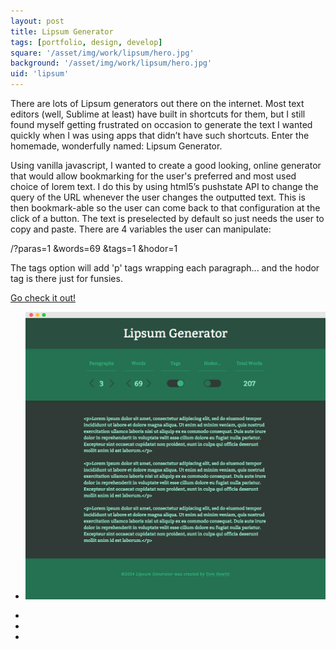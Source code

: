 ```yaml
---
layout: post
title: Lipsum Generator
tags: [portfolio, design, develop]
square: '/asset/img/work/lipsum/hero.jpg'
background: '/asset/img/work/lipsum/hero.jpg'
uid: 'lipsum'
---
```


<p class="headline">There are lots of Lipsum generators out there on the internet. Most text editors (well, Sublime at least) have built in shortcuts for them, but I still found myself getting frustrated on occasion to generate the text I wanted quickly when I was using apps that didn’t have such shortcuts. Enter the homemade, wonderfully named: Lipsum Generator.</p>

<p>Using vanilla javascript, I wanted to create a good looking, online generator that would allow bookmarking for the user's preferred and most used choice of lorem text. I do this by using html5’s pushstate API to change the query of the URL whenever the user changes the outputted text. This is then bookmark-able so the user can come back to that configuration at the click of a button. The text is preselected by default so just needs the user to copy and paste. There are 4 variables the user can manipulate:</p>

<p class="lipsum-code"><span>/?paras=1</span> <span>&amp;words=69</span> <span>&amp;tags=1</span> <span>&amp;hodor=1</span></p>

<p>The tags option will add 'p' tags wrapping each paragraph... and the hodor tag is there just for funsies.</p>

<p><a href="https://tomchewitt.github.io/lipsum-generator" target="_blank">Go check it out!</a></p>

<section class="post-media">
	<ul>
		<li class="curved"><img src="/asset/img/work/lipsum/01.jpg"></li>
	</ul>				
</section>

<section class="block palette three-colors">
	<ul>
		<li class="color-1"></li>
		<li class="color-2"></li>
		<li class="color-3"></li>
	</ul>
</section>
